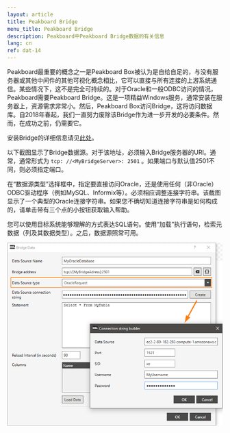 ```yaml
---
layout: article
title: Peakboard Bridge
menu_title: Peakboard Bridge
description: Peakboard中Peakboard Bridge数据的有关信息
lang: cn
ref: dat-14
---
```

Peakboard最重要的概念之一是Peakboard Box被认为是自给自足的，与没有服务器或其他中间件的其他可视化概念相比，它可以直接与所有连接的上游系统通信。某些情况下，这不是完全可持续的。对于Oracle和一般ODBC访问的情况，Peakboard需要Peakboard Bridge。这是一项精益Windows服务，通常安装在服务器上，资源需求非常小。然后，Peakboard Box访问Bridge，这将访问数据库。自2018年春起，我们一直努力废除该Bridge作为进一步开发的必要条件。然而，在成功之前，仍需要它。

安装Bridge的详细信息请见[此处](/administration/01-cn-install.html)。

以下截图显示了Bridge数据源。对于该地址，必须输入Bridge服务器的URI。通常，通常形式为 `tcp: //<MyBridgeServer>: 2501` 。如果端口与默认值2501不同，则必须指定端口。

在“数据源类型”选择框中，指定要直接访问Oracle，还是使用任何（非Oracle）ODBC驱动程序（例如MySQL、Informix等）。必须相应调整连接字符串。该截图显示了一个典型的Oracle连接字符串。如果您不确切知道连接字符串是如何构成的，请单击带有三个点的小按钮获取输入帮助。

您可以使用目标系统能够理解的方式表达SQL语句。使用“加载”执行语句，检索元数据（列及其数据类型）。之后，数据源照常可用。

![Bridge Data Dialog](/assets/images/data-sources/peakboard-bridge/data-source-bridge.png)
